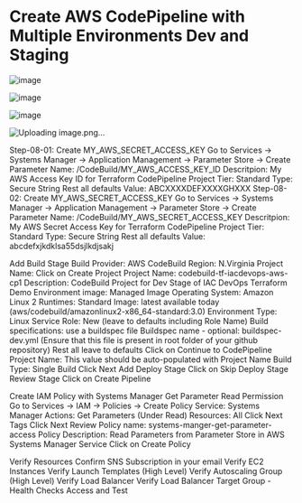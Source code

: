 # Create AWS CodePipeline with Multiple Environments Dev and Staging

![image](https://github.com/gautrucdethuong/IaC-devops-codepipeline-terraform/assets/57904796/71ce21ee-e7ef-493e-8df2-01f8dbebf2dd)


![image](https://github.com/gautrucdethuong/IaC-devops-codepipeline-terraform/assets/57904796/26bfb5a0-7269-44e6-944a-20c91af85fdc)

![image](https://github.com/gautrucdethuong/IaC-devops-codepipeline-terraform/assets/57904796/0ad1d3cb-8944-4a09-b10c-949359191327)

![Uploading image.png…]()

Step-08-01: Create MY_AWS_SECRET_ACCESS_KEY
Go to Services -> Systems Manager -> Application Management -> Parameter Store -> Create Parameter
Name: /CodeBuild/MY_AWS_ACCESS_KEY_ID
Descritpion: My AWS Access Key ID for Terraform CodePipeline Project
Tier: Standard
Type: Secure String
Rest all defaults
Value: ABCXXXXDEFXXXXGHXXX
Step-08-02: Create MY_AWS_SECRET_ACCESS_KEY
Go to Services -> Systems Manager -> Application Management -> Parameter Store -> Create Parameter
Name: /CodeBuild/MY_AWS_SECRET_ACCESS_KEY
Descritpion: My AWS Secret Access Key for Terraform CodePipeline Project
Tier: Standard
Type: Secure String
Rest all defaults
Value: abcdefxjkdklsa55dsjlkdjsakj

Add Build Stage
Build Provider: AWS CodeBuild
Region: N.Virginia
Project Name: Click on Create Project
Project Name: codebuild-tf-iacdevops-aws-cp1
Description: CodeBuild Project for Dev Stage of IAC DevOps Terraform Demo
Environment image: Managed Image
Operating System: Amazon Linux 2
Runtimes: Standard
Image: latest available today (aws/codebuild/amazonlinux2-x86_64-standard:3.0)
Environment Type: Linux
Service Role: New (leave to defaults including Role Name)
Build specifications: use a buildspec file
Buildspec name - optional: buildspec-dev.yml (Ensure that this file is present in root folder of your github repository)
Rest all leave to defaults
Click on Continue to CodePipeline
Project Name: This value should be auto-populated with Project Name
Build Type: Single Build
Click Next
Add Deploy Stage
Click on Skip Deploy Stage
Review Stage
Click on Create Pipeline

Create IAM Policy with Systems Manager Get Parameter Read Permission
Go to Services -> IAM -> Policies -> Create Policy
Service: Systems Manager
Actions: Get Parameters (Under Read)
Resources: All
Click Next Tags
Click Next Review
Policy name: systems-manger-get-parameter-access
Policy Description: Read Parameters from Parameter Store in AWS Systems Manager Service
Click on Create Policy

Verify Resources
Confirm SNS Subscription in your email
Verify EC2 Instances
Verify Launch Templates (High Level)
Verify Autoscaling Group (High Level)
Verify Load Balancer
Verify Load Balancer Target Group - Health Checks
Access and Test


